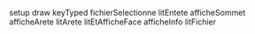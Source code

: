 setup
draw
keyTyped
fichierSelectionne
litEntete
afficheSommet
afficheArete
litArete
litEtAfficheFace
afficheInfo
litFichier